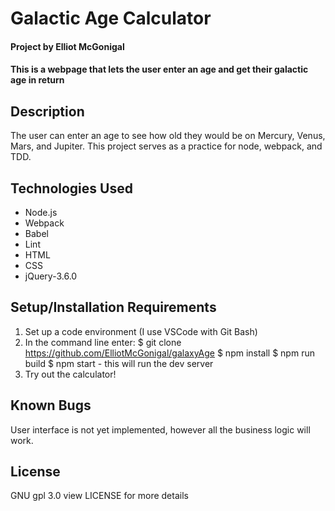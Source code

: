 # Galactic Age Calculator
#### Project by Elliot McGonigal
#### This is a webpage that lets the user enter an age and get their galactic age in return
## Description
The user can enter an age to see how old they would be on Mercury, Venus, Mars, and Jupiter. This project serves as a practice for node, webpack, and TDD.
## Technologies Used
* Node.js
* Webpack
* Babel
* Lint
* HTML
* CSS
* jQuery-3.6.0
## Setup/Installation Requirements
1. Set up a code environment (I use VSCode with Git Bash)
2. In the command line enter:
$ git clone https://github.com/ElliotMcGonigal/galaxyAge
$ npm install
$ npm run build
$ npm start - this will run the dev server
3. Try out the calculator!
## Known Bugs
User interface is not yet implemented, however all the business logic will work.
## License
GNU gpl 3.0 view LICENSE for more details
